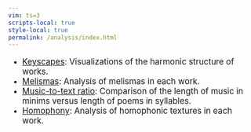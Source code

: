 ```yaml
---
vim: ts=3
scripts-local: true
style-local: true
permalink: /analysis/index.html
---
```




<ul style="font-size: 120%">

<li> <a href="keyscape">Keyscapes</a>: Visualizations of the harmonic structure of works.</li>
<li> <a href="melisma">Melismas</a>: Analysis of melismas in each work.</li>
<li> <a href="syllable">Music-to-text ratio</a>: Comparison of the length of music in minims versus length of poems in syllables.</li>
<li> <a href="homophony">Homophony</a>: Analysis of homophonic textures in each work.</li>

</ul>
